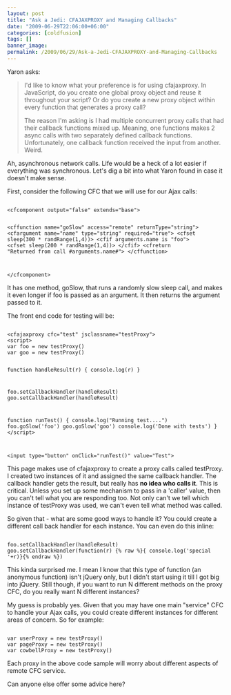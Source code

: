 ```yaml
---
layout: post
title: "Ask a Jedi: CFAJAXPROXY and Managing Callbacks"
date: "2009-06-29T22:06:00+06:00"
categories: [coldfusion]
tags: []
banner_image: 
permalink: /2009/06/29/Ask-a-Jedi-CFAJAXPROXY-and-Managing-Callbacks
---
```


Yaron asks:

<blockquote>
<p>
I'd like to know what your preference is for using cfajaxproxy.
In JavaScript, do you create one global proxy object and reuse it throughout your script? Or do you create a new proxy object within every function that generates a proxy call?
</p>
<p>
The reason I'm asking is I had multiple concurrent proxy calls that had their callback functions mixed up. Meaning, one functions makes 2 async calls with two separately defined callback functions. Unfortunately, one callback function received the input from another. Weird.
</p>
</blockquote>

Ah, asynchronous network calls. Life would be a heck of a lot easier if everything was synchronous. Let's dig a bit into what Yaron found in case it doesn't make sense.
<!--more-->
First, consider the following CFC that we will use for our Ajax calls:

<code>
&lt;cfcomponent output="false" extends="base"&gt;

&lt;cffunction name="goSlow" access="remote" returnType="string"&gt;
	&lt;cfargument name="name" type="string" required="true"&gt;
	&lt;cfset sleep(300 * randRange(1,4))&gt;
	&lt;cfif arguments.name is "foo"&gt;
		&lt;cfset sleep(200 * randRange(1,4))&gt;
	&lt;/cfif&gt;
	&lt;cfreturn "Returned from call #arguments.name#"&gt;
&lt;/cffunction&gt;

&lt;/cfcomponent&gt;
</code>

It has one method, goSlow, that runs a randomly slow sleep call, and makes it even longer if foo is passed as an argument. It then returns the argument passed to it.

The front end code for testing will be:

<code>
&lt;cfajaxproxy cfc="test" jsclassname="testProxy"&gt;
&lt;script&gt;
var foo = new testProxy()
var goo = new testProxy()

function handleResult(r) {
	console.log(r)
}

foo.setCallbackHandler(handleResult)
goo.setCallbackHandler(handleResult)

function runTest() {
	console.log("Running test....")
	foo.goSlow('foo')
	goo.goSlow('goo')
	console.log('Done with tests')
}
&lt;/script&gt;

&lt;input type="button" onClick="runTest()" value="Test"&gt;
</code>

This page makes use of cfajaxproxy to create a proxy calls called testProxy. I created two instances of it and assigned the same callback handler. The callback handler gets the result, but really has <b>no idea who calls it</b>. This is critical. Unless you set up some mechanism to pass in a 'caller' value, then you can't tell what you are responding too. Not only can't we tell which instance of testProxy was used, we can't even tell what method was called. 

So given that - what are some good ways to handle it? You could create a different call back handler for each instance. You can even do this inline:

<code>
foo.setCallbackHandler(handleResult)
goo.setCallbackHandler(function(r) {% raw %}{ console.log('special '+r)}{% endraw %})
</code>

This kinda surprised me. I mean I know that this type of function (an anonymous function) isn't jQuery only, but I didn't start using it till I got big into jQuery. Still though, if you want to run N different methods on the proxy CFC, do you really want N different instances? 

My guess is probably yes. Given that you may have one main "service" CFC to handle your Ajax calls, you could create different instances for different areas of concern. So for example:

<code>
var userProxy = new testProxy()
var pageProxy = new testProxy()
var cowbellProxy = new testProxy()
</code>

Each proxy in the above code sample will worry about different aspects of remote CFC service. 

Can anyone else offer some advice here?